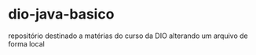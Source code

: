 # dio-java-basico
repositório destinado a matérias do curso da DIO
alterando um arquivo de forma local 